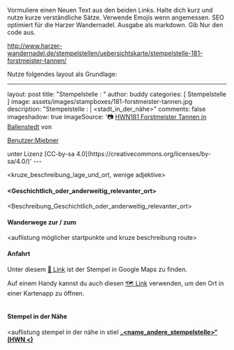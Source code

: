 Vormuliere einen Neuen Text aus den beiden Links. 
Halte dich kurz und nutze kurze verständliche Sätze. Verwende Emojis wenn angemessen.
SEO optimiert für die Harzer Wandernadel.
Ausgabe als markdown. Gib Nur den code aus.

http://www.harzer-wandernadel.de/stempelstellen/uebersichtskarte/stempelstelle-181-forstmeister-tannen/


Nutze folgendes layout als Grundlage:

---
layout: post
title:  "Stempelstelle <nummer>: <name>"
author: buddy
categories: [ Stempelstelle ]
image: assets/images/stampboxes/181-forstmeister-tannen.jpg
description: "Stempelstelle <nummer>: <name> | <stadt_in_der_nähe>"
comments: false
imageshadow: true
imageSource: '📷 [HWN181 Forstmeister Tannen in Ballenstedt](https://de.wikipedia.org/wiki/Datei:HWN181_Forstmeister_Tannen_in_Ballenstedt.jpg) von <p><a href="//de.wikipedia.org/wiki/Benutzer:Miebner" title="Benutzer:Miebner">Benutzer:Miebner</a>
</p> unter Lizenz [CC-by-sa 4.0](https://creativecommons.org/licenses/by-sa/4.0/)'
---

<kruze_beschreibung_lage_und_ort, wenige adjektive>



#### <Geschichtlich_oder_anderweitig_relevanter_ort>

<Beschreibung_Geschichtlich_oder_anderweitig_relevanter_ort>

#### Wanderwege zur / zum <namen>

<auflistung möglicher startpunkte und kruze beschreibung route>

#### Anfahrt

Unter diesem [📍 Link](https://www.google.com/maps/dir/?api=1&origin=&destination=<Latitude>%2C%20<Longitude>) ist der Stempel in Google Maps zu finden.


<div class="mobile-only">
  Auf einem Handy kannst du auch diesen 
  <a href="geo:<Latitude>,<Longitude>">🗺️ Link</a> 
  verwenden, um den Ort in einer Kartenapp zu öffnen.
</div>
</br>

#### Stempel in der Nähe
<auflistung stempel in der nähe in stiel [**„<name_andere_stempelstelle>“ (HWN <)**](/stempelstelle-<nummer>-<name_snail_case>)